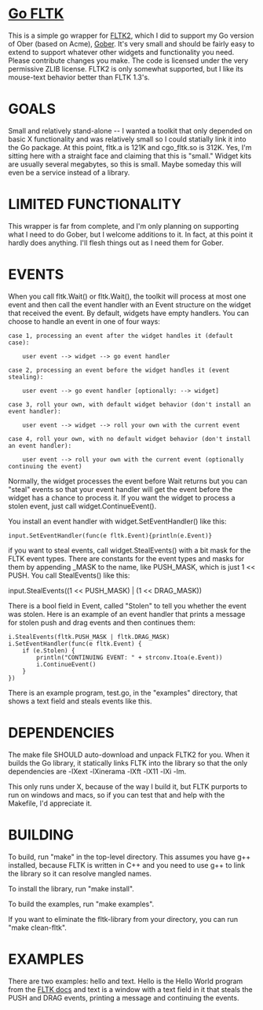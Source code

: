 [Go FLTK](http://github.com/zot/go-fltk)
========================================

This is a simple go wrapper for [FLTK2](http://www.fltk.org/doc-2.0/html/index.html), which I did to support my Go version of Ober (based on Acme), [Gober](http://github.com/zot/Gober).  It's very small and should be fairly easy to extend to support whatever other widgets and functionality you need.  Please contribute changes you make.  The code is licensed under the very permissive ZLIB license.  FLTK2 is only somewhat supported, but I like its mouse-text behavior better than FLTK 1.3's.

GOALS
=====
Small and relatively stand-alone -- I wanted a toolkit that only depended on basic X functionality and was relatively small so I could statially link it into the Go package.  At this point, fltk.a is 121K and cgo_fltk.so is 312K.  Yes, I'm sitting here with a straight face and claiming that this is "small."  Widget kits are usually several megabytes, so this is small.  Maybe someday this will even be a service instead of a library.


LIMITED FUNCTIONALITY
=====================
This wrapper is far from complete, and I'm only planning on supporting what I need to do Gober, but I welcome additions to it.  In fact, at this point it hardly does anything.  I'll flesh things out as I need them for Gober.


EVENTS
======

When you call fltk.Wait() or fltk.Wait(), the toolkit will process at most one event and then call the event handler with an Event structure on the widget that received the event.  By default, widgets have empty handlers.  You can choose to handle an event in one of four ways:

	case 1, processing an event after the widget handles it (default case):

		user event --> widget --> go event handler

	case 2, processing an event before the widget handles it (event stealing):

		user event --> go event handler [optionally: --> widget]

	case 3, roll your own, with default widget behavior (don't install an event handler):

		user event --> widget --> roll your own with the current event

	case 4, roll your own, with no default widget behavior (don't install an event handler):

		user event --> roll your own with the current event (optionally continuing the event)

Normally, the widget processes the event before Wait returns but you can "steal" events so that your event handler will get the event before the widget has a chance to process it.  If you want the widget to process a stolen event, just call widget.ContinueEvent().

You install an event handler with widget.SetEventHandler() like this:

    input.SetEventHandler(func(e fltk.Event){println(e.Event)}

if you want to steal events, call widget.StealEvents() with a bit mask for the FLTK event types.  There are constants for the event types and masks for them by appending _MASK to the name, like PUSH_MASK, which is just 1 << PUSH.  You call StealEvents() like this:

   input.StealEvents((1 << PUSH_MASK) | (1 << DRAG_MASK))

There is a bool field in Event, called "Stolen" to tell you whether the event was stolen.  Here is an example of an event handler that prints a message for stolen push and drag events and then continues them:

	i.StealEvents(fltk.PUSH_MASK | fltk.DRAG_MASK)
	i.SetEventHandler(func(e fltk.Event) {
		if (e.Stolen) {
			println("CONTINUING EVENT: " + strconv.Itoa(e.Event))
			i.ContinueEvent()
		}
	})

There is an example program, test.go, in the "examples" directory, that shows a text field and steals events like this.


DEPENDENCIES
============
The make file SHOULD auto-download and unpack FLTK2 for you.  When it builds the Go library, it statically links FLTK into the library so that the only dependencies are -lXext -lXinerama -lXft -lX11 -lXi -lm.

This only runs under X, because of the way I build it, but FLTK purports to run on windows and macs, so if you can test that and help with the Makefile, I'd appreciate it.


BUILDING
========
To build, run "make" in the top-level directory.  This assumes you have g++ installed, because FLTK is written in C++ and you need to use g++ to link the library so it can resolve mangled names.

To install the library, run "make install".

To build the examples, run "make examples".

If you want to eliminate the fltk-library from your directory, you can run "make clean-fltk".


EXAMPLES
========
There are two examples: hello and text.  Hello is the Hello World program from the [FLTK docs](http://www.fltk.org/doc-2.0/html/index.html) and text is a window with a text field in it that steals the PUSH and DRAG events, printing a message and continuing the events.
